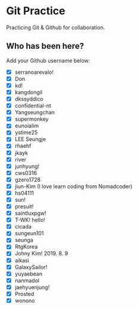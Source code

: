 # Git Practice

Practicing Git &amp; Github for collaboration.

## Who has been here?

Add your Github username below:

-   [x] serranoarevalo!
-   [x] Don
-   [x] kd!
-   [x] kangdongil
-   [x] dkssyddico
-   [x] confidential-nt
-   [x] Yangseungchan
-   [x] supermonkey
-   [x] eunoialim
-   [x] ystime25
-   [x] LEE Seungje
-   [x] rhaehf
-   [x] jkayk
-   [x] river
-   [x] junhyung!
-   [x] cws0316
-   [x] gzero1728
-   [x] jiun-Kim (I love learn coding from Nomadcoder)
-   [x] hs04111
-   [x] sun!
-   [x] presuit!
-   [x] saintluxpgw!
-   [x] T-WK! hello!
-   [x] cicada
-   [x] sungeun101
-   [x] seunga
-   [x] RtgKorea
-   [x] Johny Kim! 2019. 8. 9
-   [x] aikasi
-   [x] GalaxySailor!
-   [x] yuyaebean
-   [x] nanmadol
-   [x] jaehyuenjung!
-   [x] Prosted
-   [x] wonono